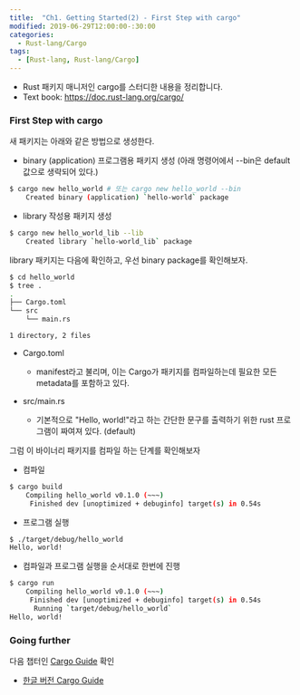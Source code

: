 ```yaml
---
title:  "Ch1. Getting Started(2) - First Step with cargo"
modified: 2019-06-29T12:00:00-:30:00
categories:
  - Rust-lang/Cargo
tags:
  - [Rust-lang, Rust-lang/Cargo]
---
```


* Rust 패키지 매니저인 cargo를 스터디한 내용을 정리합니다.
* Text book: https://doc.rust-lang.org/cargo/

### First Step with cargo

새 패키지는 아래와 같은 방법으로 생성한다.
- binary (application) 프로그램용 패키지 생성 (아래 명령어에서 --bin은 default 값으로 생략되어 있다.)
```bash
$ cargo new hello_world # 또는 cargo new hello_world --bin
    Created binary (application) `hello-world` package
```

- library 작성용 패키지 생성
```bash
$ cargo new hello_world_lib --lib
    Created library `hello-world_lib` package
```

library 패키지는 다음에 확인하고, 우선 binary package를 확인해보자.
```bash
$ cd hello_world
$ tree .
.
├── Cargo.toml
└── src
    └── main.rs

1 directory, 2 files
```

- Cargo.toml
    - manifest라고 불리며, 이는 Cargo가 패키지를 컴파일하는데 필요한 모든 metadata를 포함하고 있다.

- src/main.rs
    - 기본적으로 "Hello, world!"라고 하는 간단한 문구를 출력하기 위한 rust 프로그램이 짜여져 있다. (default)

그럼 이 바이너리 패키지를 컴파일 하는 단계를 확인해보자
- 컴파일
```bash
$ cargo build
    Compiling hello_world v0.1.0 (~~~)
     Finished dev [unoptimized + debuginfo] target(s) in 0.54s
```

- 프로그램 실행
```bash
$ ./target/debug/hello_world
Hello, world!
```

- 컴파일과 프로그램 실행을 순서대로 한번에 진행
```bash
$ cargo run
    Compiling hello_world v0.1.0 (~~~)
     Finished dev [unoptimized + debuginfo] target(s) in 0.54s
      Running `target/debug/hello_world`
Hello, world!
```

### Going further
다음 챕터인 [Cargo Guide](https://doc.rust-lang.org/cargo/guide/index.html) 확인
- [한글 버전 Cargo Guide]()
